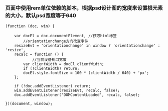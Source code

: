 ﻿### 页面中使用rem单位依赖的脚本，根据psd设计图的宽度来设置根元素的大小，默认psd宽度等于640
 
	(function (doc, win) {

	    var docEl = doc.documentElement, //获取html标签
			//orientationchange方向改变事件
		resizeEvt = 'orientationchange' in window ? 'orientationchange' : 'resize',
		recalc = function () {
				//当前设备视口宽度
		    var clientWidth = docEl.clientWidth;
		    if (!clientWidth) return;
		    docEl.style.fontSize = 100 * (clientWidth / 640) + 'px';
		};

	    if (!doc.addEventListener) return;
	    win.addEventListener(resizeEvt, recalc, false);
	    doc.addEventListener('DOMContentLoaded', recalc, false);

	})(document, window);
